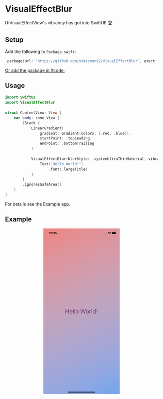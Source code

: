 # VisualEffectBlur
UIVisualEffectView's vibrancy has got into SwiftUI! 🏆

## Setup

Add the following to `Package.swift`:

```swift
.package(url: "https://github.com/stateman92/VisualEffectBlur", exact: .init(1, 0, 5))
```

[Or add the package in Xcode.](https://developer.apple.com/documentation/xcode/adding_package_dependencies_to_your_app)

## Usage

```swift
import SwiftUI
import VisualEffectBlur

struct ContentView: View {
    var body: some View {
        ZStack {
            LinearGradient(
                gradient: Gradient(colors: [.red, .blue]),
                startPoint: .topLeading,
                endPoint: .bottomTrailing
            )

            VisualEffectBlur(blurStyle: .systemUltraThinMaterial, vibrancyStyle: .fill) {
                Text("Hello World!")
                    .font(.largeTitle)
            }
        }
        .ignoresSafeArea()
    }
}
```

For details see the Example app.

## Example

<p style="text-align:center;"><img src="https://github.com/stateman92/VisualEffectBlur/blob/main/Resources/screenshot.png?raw=true" width="50%" alt="Example"></p>
